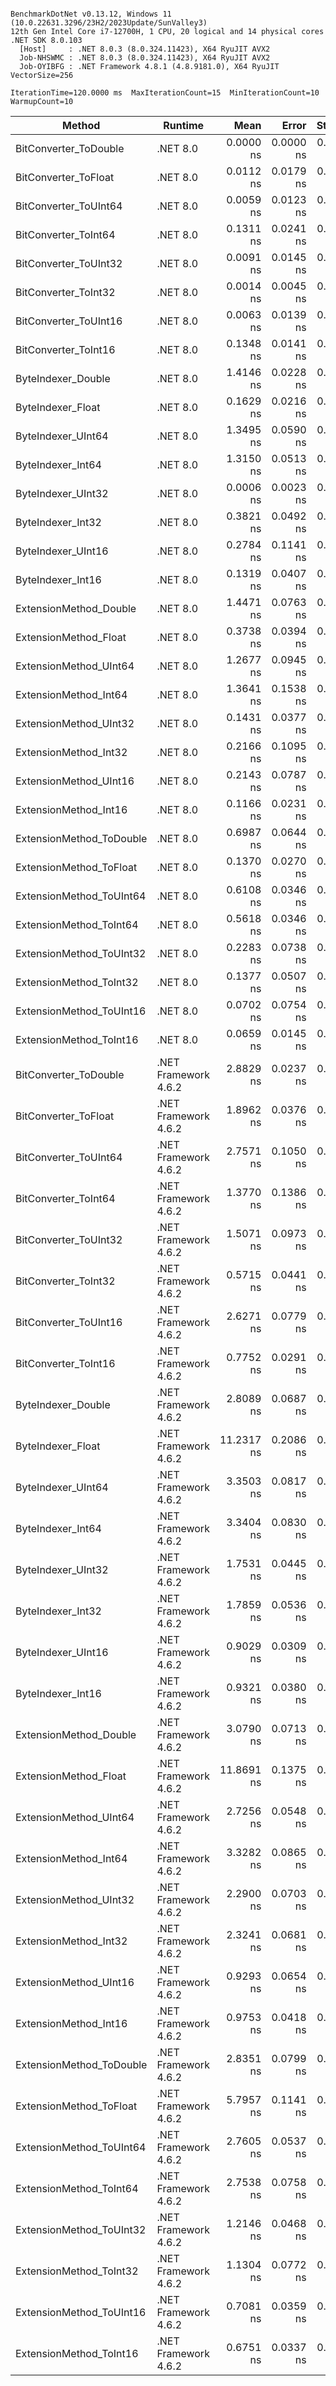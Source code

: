 ```

BenchmarkDotNet v0.13.12, Windows 11 (10.0.22631.3296/23H2/2023Update/SunValley3)
12th Gen Intel Core i7-12700H, 1 CPU, 20 logical and 14 physical cores
.NET SDK 8.0.103
  [Host]     : .NET 8.0.3 (8.0.324.11423), X64 RyuJIT AVX2
  Job-NHSWMC : .NET 8.0.3 (8.0.324.11423), X64 RyuJIT AVX2
  Job-OYIBFG : .NET Framework 4.8.1 (4.8.9181.0), X64 RyuJIT VectorSize=256

IterationTime=120.0000 ms  MaxIterationCount=15  MinIterationCount=10  
WarmupCount=10  

```

| Method                   | Runtime              |       Mean |     Error |    StdDev |     Median |  Ratio | RatioSD |
|--------------------------|----------------------|-----------:|----------:|----------:|-----------:|-------:|--------:|
| BitConverter_ToDouble    | .NET 8.0             |  0.0000 ns | 0.0000 ns | 0.0000 ns |  0.0000 ns |  0.000 |    0.00 |
| BitConverter_ToFloat     | .NET 8.0             |  0.0112 ns | 0.0179 ns | 0.0118 ns |  0.0068 ns |  0.080 |    0.08 |
| BitConverter_ToUInt64    | .NET 8.0             |  0.0059 ns | 0.0123 ns | 0.0081 ns |  0.0000 ns |  0.044 |    0.06 |
| BitConverter_ToInt64     | .NET 8.0             |  0.1311 ns | 0.0241 ns | 0.0159 ns |  0.1404 ns |  0.980 |    0.16 |
| BitConverter_ToUInt32    | .NET 8.0             |  0.0091 ns | 0.0145 ns | 0.0096 ns |  0.0059 ns |  0.065 |    0.07 |
| BitConverter_ToInt32     | .NET 8.0             |  0.0014 ns | 0.0045 ns | 0.0030 ns |  0.0000 ns |  0.011 |    0.02 |
| BitConverter_ToUInt16    | .NET 8.0             |  0.0063 ns | 0.0139 ns | 0.0083 ns |  0.0000 ns |  0.048 |    0.06 |
| BitConverter_ToInt16     | .NET 8.0             |  0.1348 ns | 0.0141 ns | 0.0094 ns |  0.1342 ns |  1.000 |    0.00 |
| ByteIndexer_Double       | .NET 8.0             |  1.4146 ns | 0.0228 ns | 0.0119 ns |  1.4137 ns | 10.434 |    0.76 |
| ByteIndexer_Float        | .NET 8.0             |  0.1629 ns | 0.0216 ns | 0.0129 ns |  0.1676 ns |  1.207 |    0.15 |
| ByteIndexer_UInt64       | .NET 8.0             |  1.3495 ns | 0.0590 ns | 0.0523 ns |  1.3442 ns | 10.148 |    0.84 |
| ByteIndexer_Int64        | .NET 8.0             |  1.3150 ns | 0.0513 ns | 0.0305 ns |  1.3268 ns |  9.726 |    0.67 |
| ByteIndexer_UInt32       | .NET 8.0             |  0.0006 ns | 0.0023 ns | 0.0022 ns |  0.0000 ns |  0.000 |    0.00 |
| ByteIndexer_Int32        | .NET 8.0             |  0.3821 ns | 0.0492 ns | 0.0460 ns |  0.3830 ns |  2.817 |    0.48 |
| ByteIndexer_UInt16       | .NET 8.0             |  0.2784 ns | 0.1141 ns | 0.1068 ns |  0.2479 ns |  2.377 |    0.75 |
| ByteIndexer_Int16        | .NET 8.0             |  0.1319 ns | 0.0407 ns | 0.0381 ns |  0.1123 ns |  0.953 |    0.28 |
| ExtensionMethod_Double   | .NET 8.0             |  1.4471 ns | 0.0763 ns | 0.0714 ns |  1.4413 ns | 10.748 |    0.82 |
| ExtensionMethod_Float    | .NET 8.0             |  0.3738 ns | 0.0394 ns | 0.0369 ns |  0.3625 ns |  2.803 |    0.33 |
| ExtensionMethod_UInt64   | .NET 8.0             |  1.2677 ns | 0.0945 ns | 0.0884 ns |  1.2360 ns |  9.523 |    1.18 |
| ExtensionMethod_Int64    | .NET 8.0             |  1.3641 ns | 0.1538 ns | 0.1439 ns |  1.2959 ns | 10.298 |    1.76 |
| ExtensionMethod_UInt32   | .NET 8.0             |  0.1431 ns | 0.0377 ns | 0.0315 ns |  0.1408 ns |  1.126 |    0.25 |
| ExtensionMethod_Int32    | .NET 8.0             |  0.2166 ns | 0.1095 ns | 0.1024 ns |  0.1986 ns |  1.714 |    0.89 |
| ExtensionMethod_UInt16   | .NET 8.0             |  0.2143 ns | 0.0787 ns | 0.0736 ns |  0.1881 ns |  1.746 |    0.51 |
| ExtensionMethod_Int16    | .NET 8.0             |  0.1166 ns | 0.0231 ns | 0.0137 ns |  0.1110 ns |  0.862 |    0.12 |
| ExtensionMethod_ToDouble | .NET 8.0             |  0.6987 ns | 0.0644 ns | 0.0603 ns |  0.6672 ns |  5.214 |    0.54 |
| ExtensionMethod_ToFloat  | .NET 8.0             |  0.1370 ns | 0.0270 ns | 0.0211 ns |  0.1364 ns |  1.015 |    0.16 |
| ExtensionMethod_ToUInt64 | .NET 8.0             |  0.6108 ns | 0.0346 ns | 0.0206 ns |  0.6116 ns |  4.522 |    0.39 |
| ExtensionMethod_ToInt64  | .NET 8.0             |  0.5618 ns | 0.0346 ns | 0.0250 ns |  0.5635 ns |  4.186 |    0.38 |
| ExtensionMethod_ToUInt32 | .NET 8.0             |  0.2283 ns | 0.0738 ns | 0.0691 ns |  0.2202 ns |  1.751 |    0.63 |
| ExtensionMethod_ToInt32  | .NET 8.0             |  0.1377 ns | 0.0507 ns | 0.0449 ns |  0.1217 ns |  0.977 |    0.34 |
| ExtensionMethod_ToUInt16 | .NET 8.0             |  0.0702 ns | 0.0754 ns | 0.0706 ns |  0.0318 ns |  0.339 |    0.39 |
| ExtensionMethod_ToInt16  | .NET 8.0             |  0.0659 ns | 0.0145 ns | 0.0096 ns |  0.0655 ns |  0.490 |    0.07 |
| BitConverter_ToDouble    | .NET Framework 4.6.2 |  2.8829 ns | 0.0237 ns | 0.0124 ns |  2.8792 ns | 21.262 |    1.50 |
| BitConverter_ToFloat     | .NET Framework 4.6.2 |  1.8962 ns | 0.0376 ns | 0.0248 ns |  1.8992 ns | 14.133 |    1.03 |
| BitConverter_ToUInt64    | .NET Framework 4.6.2 |  2.7571 ns | 0.1050 ns | 0.0982 ns |  2.7187 ns | 20.620 |    1.60 |
| BitConverter_ToInt64     | .NET Framework 4.6.2 |  1.3770 ns | 0.1386 ns | 0.1297 ns |  1.3265 ns |  9.921 |    1.25 |
| BitConverter_ToUInt32    | .NET Framework 4.6.2 |  1.5071 ns | 0.0973 ns | 0.0910 ns |  1.5181 ns | 11.396 |    1.22 |
| BitConverter_ToInt32     | .NET Framework 4.6.2 |  0.5715 ns | 0.0441 ns | 0.0412 ns |  0.5513 ns |  4.267 |    0.41 |
| BitConverter_ToUInt16    | .NET Framework 4.6.2 |  2.6271 ns | 0.0779 ns | 0.0729 ns |  2.6356 ns | 19.621 |    1.39 |
| BitConverter_ToInt16     | .NET Framework 4.6.2 |  0.7752 ns | 0.0291 ns | 0.0192 ns |  0.7795 ns |  5.775 |    0.39 |
| ByteIndexer_Double       | .NET Framework 4.6.2 |  2.8089 ns | 0.0687 ns | 0.0454 ns |  2.8087 ns | 20.935 |    1.53 |
| ByteIndexer_Float        | .NET Framework 4.6.2 | 11.2317 ns | 0.2086 ns | 0.1742 ns | 11.2087 ns | 83.773 |    5.73 |
| ByteIndexer_UInt64       | .NET Framework 4.6.2 |  3.3503 ns | 0.0817 ns | 0.0638 ns |  3.3547 ns | 24.929 |    1.71 |
| ByteIndexer_Int64        | .NET Framework 4.6.2 |  3.3404 ns | 0.0830 ns | 0.0736 ns |  3.3207 ns | 24.953 |    1.90 |
| ByteIndexer_UInt32       | .NET Framework 4.6.2 |  1.7531 ns | 0.0445 ns | 0.0294 ns |  1.7592 ns | 13.055 |    0.76 |
| ByteIndexer_Int32        | .NET Framework 4.6.2 |  1.7859 ns | 0.0536 ns | 0.0319 ns |  1.7960 ns | 13.215 |    0.97 |
| ByteIndexer_UInt16       | .NET Framework 4.6.2 |  0.9029 ns | 0.0309 ns | 0.0162 ns |  0.9056 ns |  6.659 |    0.47 |
| ByteIndexer_Int16        | .NET Framework 4.6.2 |  0.9321 ns | 0.0380 ns | 0.0226 ns |  0.9197 ns |  6.898 |    0.53 |
| ExtensionMethod_Double   | .NET Framework 4.6.2 |  3.0790 ns | 0.0713 ns | 0.0425 ns |  3.0853 ns | 22.765 |    1.34 |
| ExtensionMethod_Float    | .NET Framework 4.6.2 | 11.8691 ns | 0.1375 ns | 0.0818 ns | 11.8533 ns | 87.819 |    6.19 |
| ExtensionMethod_UInt64   | .NET Framework 4.6.2 |  2.7256 ns | 0.0548 ns | 0.0363 ns |  2.7116 ns | 20.298 |    1.20 |
| ExtensionMethod_Int64    | .NET Framework 4.6.2 |  3.3282 ns | 0.0865 ns | 0.0626 ns |  3.3213 ns | 24.790 |    1.49 |
| ExtensionMethod_UInt32   | .NET Framework 4.6.2 |  2.2900 ns | 0.0703 ns | 0.0658 ns |  2.2863 ns | 17.040 |    1.17 |
| ExtensionMethod_Int32    | .NET Framework 4.6.2 |  2.3241 ns | 0.0681 ns | 0.0492 ns |  2.3414 ns | 17.298 |    1.12 |
| ExtensionMethod_UInt16   | .NET Framework 4.6.2 |  0.9293 ns | 0.0654 ns | 0.0611 ns |  0.9020 ns |  6.932 |    0.61 |
| ExtensionMethod_Int16    | .NET Framework 4.6.2 |  0.9753 ns | 0.0418 ns | 0.0349 ns |  0.9649 ns |  7.283 |    0.65 |
| ExtensionMethod_ToDouble | .NET Framework 4.6.2 |  2.8351 ns | 0.0799 ns | 0.0667 ns |  2.8532 ns | 21.237 |    1.72 |
| ExtensionMethod_ToFloat  | .NET Framework 4.6.2 |  5.7957 ns | 0.1141 ns | 0.0679 ns |  5.7703 ns | 42.882 |    3.06 |
| ExtensionMethod_ToUInt64 | .NET Framework 4.6.2 |  2.7605 ns | 0.0537 ns | 0.0320 ns |  2.7457 ns | 20.428 |    1.51 |
| ExtensionMethod_ToInt64  | .NET Framework 4.6.2 |  2.7538 ns | 0.0758 ns | 0.0502 ns |  2.7327 ns | 20.528 |    1.57 |
| ExtensionMethod_ToUInt32 | .NET Framework 4.6.2 |  1.2146 ns | 0.0468 ns | 0.0391 ns |  1.2159 ns |  9.124 |    0.66 |
| ExtensionMethod_ToInt32  | .NET Framework 4.6.2 |  1.1304 ns | 0.0772 ns | 0.0684 ns |  1.1133 ns |  8.395 |    0.87 |
| ExtensionMethod_ToUInt16 | .NET Framework 4.6.2 |  0.7081 ns | 0.0359 ns | 0.0281 ns |  0.7020 ns |  5.306 |    0.49 |
| ExtensionMethod_ToInt16  | .NET Framework 4.6.2 |  0.6751 ns | 0.0337 ns | 0.0223 ns |  0.6694 ns |  5.035 |    0.43 |
